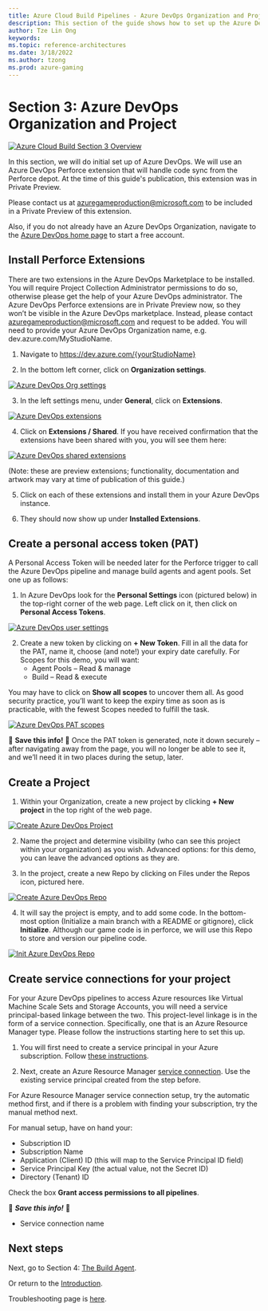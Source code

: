 ```yaml
---
title: Azure Cloud Build Pipelines - Azure DevOps Organization and Project
description: This section of the guide shows how to set up the Azure DevOps Organization and Project. This is part 4 of an 8 part series.
author: Tze Lin Ong
keywords: 
ms.topic: reference-architectures
ms.date: 3/18/2022
ms.author: tzong
ms.prod: azure-gaming
---
```

# Section 3: Azure DevOps Organization and Project

[![Azure Cloud Build Section 3 Overview](media/cloud-build-pipeline/acb3-azdo/acb-3-roadmap.png)](media/cloud-build-pipeline/acb3-azdo/acb-3-roadmap.png)

In this section, we will do initial set up of Azure DevOps. We will use an Azure DevOps Perforce extension that will handle code sync from the Perforce depot. At the time of this guide's publication, this extension was in Private Preview.

Please contact us at [azuregameproduction@microsoft.com](mailto:azuregameproduction@microsoft.com) to be included in a Private Preview of this extension.

Also, if you do not already have an Azure DevOps Organization, navigate to the [Azure DevOps home page](https://dev.azure.com/) to start a free account.

## Install Perforce Extensions

There are two extensions in the Azure DevOps Marketplace to be installed. You will require Project Collection Administrator permissions to do so, otherwise please get the help of your Azure DevOps administrator.
The Azure DevOps Perforce extensions are in Private Preview now, so they won’t be visible in the Azure DevOps marketplace. Instead, please contact [azuregameproduction@microsoft.com](mailto:azuregameproduction@microsoft.com) and request to be added. You will need to provide your Azure DevOps Organization name, e.g. dev.azure.com/MyStudioName.

1. Navigate to https://dev.azure.com/{yourStudioName}

2. In the bottom left corner, click on **Organization settings**.

[![Azure DevOps Org settings](media/cloud-build-pipeline/acb3-azdo/orgsettings.png)](media/cloud-build-pipeline/acb3-azdo/orgsettings.png)

3. In the left settings menu, under **General**, click on **Extensions**.

[![Azure DevOps extensions](media/cloud-build-pipeline/acb3-azdo/azdoextensions.png)](media/cloud-build-pipeline/acb3-azdo/azdoextensions.png)

4. Click on **Extensions / Shared**. If you have received confirmation that the extensions have been shared with you, you will see them here:

[![Azure DevOps shared extensions](media/cloud-build-pipeline/acb3-azdo/sharedextensions.png)](media/cloud-build-pipeline/acb3-azdo/sharedextensions.png)

(Note: these are preview extensions; functionality, documentation and artwork may vary at time of publication of this guide.)

5. Click on each of these extensions and install them in your Azure DevOps instance.

6. They should now show up under **Installed Extensions**.

## Create a personal access token (PAT)

A Personal Access Token will be needed later for the Perforce trigger to call the Azure DevOps pipeline and manage build agents and agent pools.  Set one up as follows:

1. In Azure DevOps look for the **Personal Settings** icon (pictured below) in the top-right corner of the web page. Left click on it, then click on **Personal Access Tokens**. 

[![Azure DevOps user settings](media/cloud-build-pipeline/acb3-azdo/usersettings.png)](media/cloud-build-pipeline/acb3-azdo/usersettings.png)

2. Create a new token by clicking on **+ New Token**. Fill in all the data for the PAT, name it, choose (and note!) your expiry date carefully. For Scopes for this demo, you will want:
    - Agent Pools – Read & manage
    - Build – Read & execute

You may have to click on **Show all scopes** to uncover them all. As good security practice, you’ll want to keep the expiry time as soon as is practicable, with the fewest Scopes needed to fulfill the task.

[![Azure DevOps PAT scopes](media/cloud-build-pipeline/acb3-azdo/patscopes.png)](media/cloud-build-pipeline/acb3-azdo/patscopes.png)

:pencil: **Save this info!** :pencil:
Once the PAT token is generated, note it down securely – after navigating away from the page, you will no longer be able to see it, and we’ll need it in two places during the setup, later.

## Create a Project

1. Within your Organization, create a new project by clicking **+ New project** in the top right of the web page.

[![Create Azure DevOps Project](media/cloud-build-pipeline/acb3-azdo/createproject.png)](media/cloud-build-pipeline/acb3-azdo/createproject.png)

2. Name the project and determine visibility (who can see this project within your organization) as you wish.  Advanced options: for this demo, you can leave the advanced options as they are.

3. In the project, create a new Repo by clicking on Files under the Repos icon, pictured here.

[![Create Azure DevOps Repo](media/cloud-build-pipeline/acb3-azdo/createrepo.png)](media/cloud-build-pipeline/acb3-azdo/createrepo.png)

4. It will say the project is empty, and to add some code. In the bottom-most option (Initialize a main branch with a README or gitignore), click **Initialize**. Although our game code is in perforce, we will use this Repo to store and version our pipeline code.

[![Init Azure DevOps Repo](media/cloud-build-pipeline/acb3-azdo/initrepo.png)](media/cloud-build-pipeline/acb3-azdo/initrepo.png)

## Create service connections for your project

For your Azure DevOps pipelines to access Azure resources like Virtual Machine Scale Sets and Storage Accounts, you will need a service principal-based linkage between the two. This project-level linkage is in the form of a service connection. Specifically, one that is an Azure Resource Manager type. Please follow the instructions starting here to set this up.

1. You will first need to create a service principal in your Azure subscription. Follow [these instructions](/azure/active-directory/develop/howto-create-service-principal-portal).

2. Next, create an Azure Resource Manager [service connection](https://azure/devops/pipelines/library/connect-to-azure?view=azure-devops#create-an-azure-resource-manager-service-connection-with-an-existing-service-principal). Use the existing service principal created from the step before.

For Azure Resource Manager service connection setup, try the automatic method first, and if there is a problem with finding your subscription, try the manual method next.

For manual setup, have on hand your:

- Subscription ID
- Subscription Name
- Application (Client) ID (this will map to the Service Principal ID field)
- Service Principal Key (the actual value, not the Secret ID)
- Directory (Tenant) ID

Check the box **Grant access permissions to all pipelines**.

:pencil: ***Save this info!*** :pencil:

- Service connection name

## Next steps

Next, go to Section 4: [The Build Agent](./azurecloudbuilds-4-buildagent.md).

Or return to the [Introduction](./azurecloudbuilds-0-intro.md).

Troubleshooting page is [here](./azurecloudbuilds-9-troubleshooting.md).

